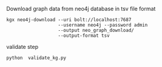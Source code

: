 Download graph data from neo4j database in tsv file format
```
kgx neo4j-download --uri bolt://localhost:7687
                   --username neo4j --password admin
                   --output neo_graph_download/
                   --output-format tsv
```

validate step
```
python  validate_kg.py
```
